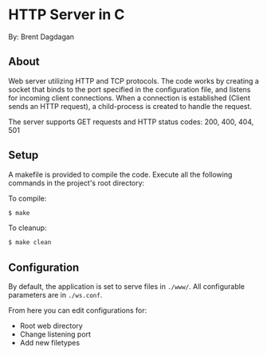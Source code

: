 HTTP Server in C
================
By: Brent Dagdagan 


About
----------------

Web server utilizing HTTP and TCP protocols. The code works by creating a socket that binds to the port specified in the configuration file, and listens for incoming client connections. When a connection is established (Client sends an HTTP request), a child-process is created to handle the request. 

The server supports GET requests and HTTP status codes: 200, 400, 404, 501 

Setup
----------------

A makefile is provided to compile the code. Execute all the following commands in the project's root directory: 

To compile: 

```bash
$ make
```

To cleanup: 

```bash
$ make clean
```

Configuration
----------------

By default, the application is set to serve files in `./www/`.
All configurable parameters are in `./ws.conf`.

From here you can edit configurations for:  

* Root web directory 
* Change listening port 
* Add new filetypes
